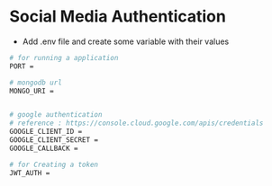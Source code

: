 # Social Media Authentication 


- Add .env file and create some variable with their values 

```bash
# for running a application
PORT =

# mongodb url 
MONGO_URI =


# google authentication
# reference : https://console.cloud.google.com/apis/credentials
GOOGLE_CLIENT_ID = 
GOOGLE_CLIENT_SECRET = 
GOOGLE_CALLBACK =  

# for Creating a token
JWT_AUTH = 

```